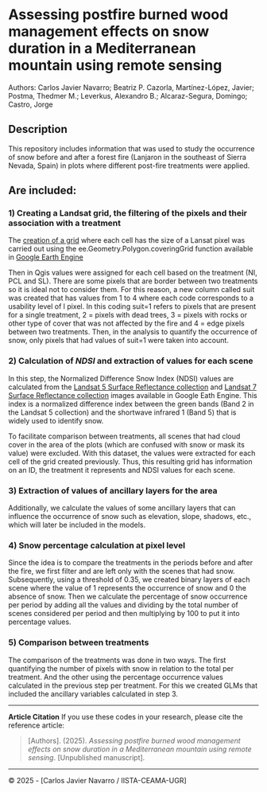 # Assessing postfire burned wood management effects on snow duration in a Mediterranean mountain using remote sensing
Authors: Carlos Javier Navarro; Beatriz P. Cazorla, Martínez-López, Javier; Postma, Thedmer M.; Leverkus, Alexandro B.; Alcaraz-Segura, Domingo; Castro, Jorge 
## Description

This repository includes information that was used to study the occurrence of snow before and after a forest fire (Lanjaron in the southeast of Sierra Nevada, Spain) in plots where different post-fire treatments were applied.

## Are included:

### 1) Creating a Landsat grid, the filtering of the pixels and their association with a treatment
The [creation of a grid](https://github.com/kampax/SnowFire/blob/main/Scripts%20GEE/Grid%20creation) where each cell has the size of a Lansat pixel was carried out using the ee.Geometry.Polygon.coveringGrid function available in [Google Earth Engine](https://developers.google.com/earth-engine/apidocs/ee-geometry-polygon-coveringgrid)

Then in Qgis values were assigned for each cell based on the treatment (NI, PCL and SL). There are some pixels that are border between two treatments so it is ideal not to consider them. For this reason, a new column called suit was created that has values from 1 to 4 where each code corresponds to a usability level of l pixel. In this coding suit=1 refers to pixels that are present for a single treatment, 2 = pixels with dead trees, 3 = pixels with rocks or other type of cover that was not affected by the fire and 4 = edge pixels between two treatments. Then, in the analysis to quantify the occurrence of snow, only pixels that had values of suit=1 were taken into account.

### 2) Calculation of _NDSI_ and extraction of values for each scene
In this step, the Normalized Difference Snow Index (NDSI) values are calculated from the [Landsat 5 Surface Reflectance collection](https://developers.google.com/earth-engine/datasets/catalog/LANDSAT_LT05_C02_T1_L2) and  [Landsat 7 Surface Reflectance collection](https://developers.google.com/earth-engine/datasets/catalog/LANDSAT_LT07_C02_T1_L2) images available in Google Eath Engine. 
This index is a normalized difference index between the green bands (Band 2 in the Landsat 5 collection) and the shortwave infrared 1 (Band 5) that is widely used to identify snow.

To facilitate comparison between treatments, all scenes that had cloud cover in the area of the plots (which are confused with snow or mask its value) were excluded. With this dataset, the values were extracted for each cell of the grid created previously. Thus, this resulting grid has information on an ID, the treatment it represents and NDSI values for each scene.

### 3) Extraction of values of ancillary layers for the area
Additionally, we calculate the values of some ancillary layers that can influence the occurrence of snow such as elevation, slope, shadows, etc., which will later be included in the models.

### 4) Snow percentage calculation at pixel level
Since the idea is to compare the treatments in the periods before and after the fire, we first filter and are left only with the scenes that had snow. Subsequently, using a threshold of 0.35, we created binary layers of each scene where the value of 1 represents the occurrence of snow and 0 the absence of snow. Then we calculate the percentage of snow occurrence per period by adding all the values and dividing by the total number of scenes considered per period and then multiplying by 100 to put it into percentage values.

### 5) Comparison between treatments

The comparison of the treatments was done in two ways. The first quantifying the number of pixels with snow in relation to the total per treatment. And the other using the percentage occurrence values calculated in the previous step per treatment. For this we created GLMs that included the ancillary variables calculated in step 3.

---
**Article Citation**
If you use these codes in your research, please cite the reference article:

> [Authors]. (2025). *Assessing postfire burned wood management effects on snow duration in a Mediterranean mountain using remote sensing*. [Unpublished manuscript].

---
© 2025 - [Carlos Javier Navarro / IISTA-CEAMA-UGR]
